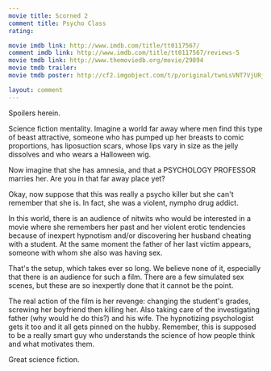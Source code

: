 ```yaml
---
movie title: Scorned 2
comment title: Psycho Class
rating: 

movie imdb link: http://www.imdb.com/title/tt0117567/
comment imdb link: http://www.imdb.com/title/tt0117567/reviews-5
movie tmdb link: http://www.themoviedb.org/movie/29894
movie tmdb trailer: 
movie tmdb poster: http://cf2.imgobject.com/t/p/original/twnLsVNT7VjURjYreRM5xIl5sXM.jpg

layout: comment
---
```


Spoilers herein.

Science fiction mentality. Imagine a world far away where men find this type of beast attractive, someone who has pumped up her breasts to comic proportions, has liposuction scars, whose lips vary in size as the jelly dissolves and who wears a Halloween wig.

Now imagine that she has amnesia, and that a PSYCHOLOGY PROFESSOR marries her. Are you in that far away place yet?

Okay, now suppose that this was really a psycho killer but she can't remember that she is. In fact, she was a violent, nympho drug addict.

In this world, there is an audience of nitwits who would be interested in a movie where she remembers her past and her violent erotic tendencies because of inexpert hypnotism and/or discovering her husband cheating with a student. At the same moment the father of her last victim appears, someone with whom she also was having sex.

That's the setup, which takes ever so long. We believe none of it, especially that there is an audience for such a film. There are a few simulated sex scenes, but these are so inexpertly done that it cannot be the point.

The real action of the film is her revenge: changing the student's grades, screwing her boyfriend then killing her. Also taking care of the investigating father (why would he do this?) and his wife. The hypnotizing psychologist gets it too and it all gets pinned on the hubby. Remember, this is supposed to be a really smart guy who understands the science of how people think and what motivates them.

Great science fiction.